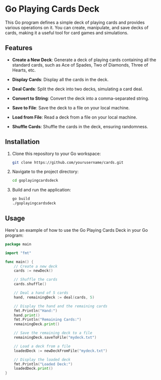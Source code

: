 # Go Playing Cards Deck

This Go program defines a simple deck of playing cards and provides various operations on it. You can create, manipulate, and save decks of cards, making it a useful tool for card games and simulations.

## Features

- **Create a New Deck**: Generate a deck of playing cards containing all the standard cards, such as Ace of Spades, Two of Diamonds, Three of Hearts, etc.

- **Display Cards**: Display all the cards in the deck.

- **Deal Cards**: Split the deck into two decks, simulating a card deal.

- **Convert to String**: Convert the deck into a comma-separated string.

- **Save to File**: Save the deck to a file on your local machine.

- **Load from File**: Read a deck from a file on your local machine.

- **Shuffle Cards**: Shuffle the cards in the deck, ensuring randomness.

## Installation

1. Clone this repository to your Go workspace:

   ```bash
   git clone https://github.com/yourusername/cards.git
   ```

2. Navigate to the project directory:

   ```bash
   cd goplayingcardsdeck
   ```

3. Build and run the application:

   ```bash
   go build
   ./goplayingcardsdeck
   ```

## Usage

Here's an example of how to use the Go Playing Cards Deck in your Go program:

```go
package main

import "fmt"

func main() {
    // Create a new deck
    cards := newDeck()

    // Shuffle the cards
    cards.shuffle()

    // Deal a hand of 5 cards
    hand, remainingDeck := deal(cards, 5)

    // Display the hand and the remaining cards
    fmt.Println("Hand:")
    hand.print()
    fmt.Println("Remaining Cards:")
    remainingDeck.print()

    // Save the remaining deck to a file
    remainingDeck.saveToFile("mydeck.txt")

    // Load a deck from a file
    loadedDeck := newDeckFromFile("mydeck.txt")

    // Display the loaded deck
    fmt.Println("Loaded Deck:")
    loadedDeck.print()
}
```
